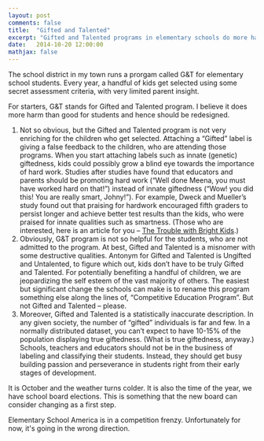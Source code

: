 ```yaml
---
layout: post
comments: false
title:  "Gifted and Talented"
excerpt: "Gifted and Talented programs in elementary schools do more harm than good."
date:   2014-10-20 12:00:00
mathjax: false
---
```


The school district in my town runs a prorgam called G&T for  elementary school students. Every year, a handful of kids get selected using some secret assessment criteria, with very limited parent insight.

For starters, G&T stands for Gifted and Talented program. I believe it does more harm than good for students and hence should be redesigned.

 1. Not so obvious, but the Gifted and Talented program is not very enriching for the children who get selected. Attaching a “Gifted” label is giving a false feedback to the children, who are attending those programs. When you start attaching labels such as innate (genetic) giftedness, kids could possibly grow a blind eye towards the importance of hard work. Studies after studies have found that educators and parents should be promoting hard work (“Well done Meena, you must have worked hard on that!”) instead of innate giftedness (“Wow! you did this! You are really smart, Johny!”). For example, Dweck and Mueller’s study found out that praising for hardwork encouraged fifth graders to persist longer and achieve better test results than the kids, who were praised for innate qualities such as smartness. (Those who are interested, here is an article for you – [The Trouble with Bright Kids](http://blogs.hbr.org/2011/11/the-trouble-with-bright-kids/).)
 2. Obviously, G&T program is not so helpful for the students, who are not admitted to the program. At best, Gifted and Talented is a misnomer with some destructive qualities. Antonym for Gifted and Talented is Ungifted and Untalented, to figure which out, kids don’t have to be truly Gifted and Talented. For potentially benefiting a handful of children, we are jeopardizing the self esteem of the vast majority of others. The easiest but significant change the schools can make is to rename this program something else along the lines of, “Competitive Education Program”. But not Gifted and Talented – please.
 3. Moreover, Gifted and Talented is a statistically inaccurate description. In any given society, the number of “gifted” individuals is far and few. In a normally distributed dataset, you can’t expect to have 10-15% of the population displaying true giftedness. (What is true giftedness, anyway.)
Schools, teachers and educators should not be in the business of labeling and classifying their students. Instead, they should get busy building passion and perseverance in students right from their early stages of development.

It is October and the weather turns colder. It is also the time of the year, we have school board elections. This is something that the new board can consider changing as a first step.

Elementary School America is in a competition frenzy. Unfortunately for now, it's going in the wrong direction.

